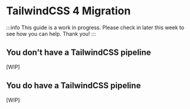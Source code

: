 # TailwindCSS 4 Migration

:::info
This guide is a work in progress. Please check in later this week to see how you can help.
Thank you!
:::

## You don't have a TailwindCSS pipeline

[WIP]

## You do have a TailwindCSS pipeline

[WIP]




